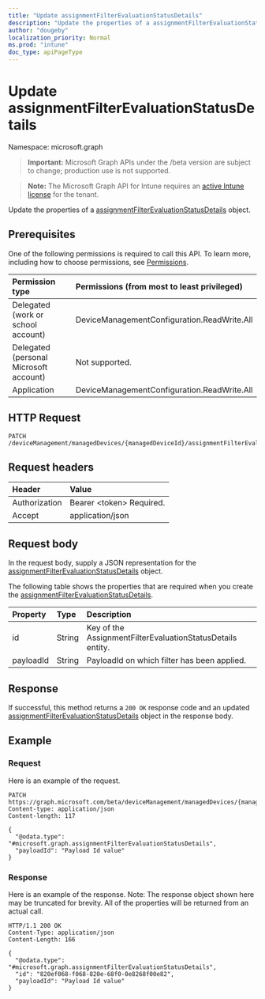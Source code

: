 ```yaml
---
title: "Update assignmentFilterEvaluationStatusDetails"
description: "Update the properties of a assignmentFilterEvaluationStatusDetails object."
author: "dougeby"
localization_priority: Normal
ms.prod: "intune"
doc_type: apiPageType
---
```


# Update assignmentFilterEvaluationStatusDetails

Namespace: microsoft.graph

> **Important:** Microsoft Graph APIs under the /beta version are subject to change; production use is not supported.

> **Note:** The Microsoft Graph API for Intune requires an [active Intune license](https://go.microsoft.com/fwlink/?linkid=839381) for the tenant.

Update the properties of a [assignmentFilterEvaluationStatusDetails](../resources/intune-policyset-assignmentfilterevaluationstatusdetails.md) object.

## Prerequisites
One of the following permissions is required to call this API. To learn more, including how to choose permissions, see [Permissions](/graph/permissions-reference).

|Permission type|Permissions (from most to least privileged)|
|:---|:---|
|Delegated (work or school account)|DeviceManagementConfiguration.ReadWrite.All|
|Delegated (personal Microsoft account)|Not supported.|
|Application|DeviceManagementConfiguration.ReadWrite.All|

## HTTP Request
<!-- {
  "blockType": "ignored"
}
-->
``` http
PATCH /deviceManagement/managedDevices/{managedDeviceId}/assignmentFilterEvaluationStatusDetails/{assignmentFilterEvaluationStatusDetailsId}
```

## Request headers
|Header|Value|
|:---|:---|
|Authorization|Bearer &lt;token&gt; Required.|
|Accept|application/json|

## Request body
In the request body, supply a JSON representation for the [assignmentFilterEvaluationStatusDetails](../resources/intune-policyset-assignmentfilterevaluationstatusdetails.md) object.

The following table shows the properties that are required when you create the [assignmentFilterEvaluationStatusDetails](../resources/intune-policyset-assignmentfilterevaluationstatusdetails.md).

|Property|Type|Description|
|:---|:---|:---|
|id|String|Key of the AssignmentFilterEvaluationStatusDetails entity.|
|payloadId|String|PayloadId on which filter has been applied.|



## Response
If successful, this method returns a `200 OK` response code and an updated [assignmentFilterEvaluationStatusDetails](../resources/intune-policyset-assignmentfilterevaluationstatusdetails.md) object in the response body.

## Example

### Request
Here is an example of the request.
``` http
PATCH https://graph.microsoft.com/beta/deviceManagement/managedDevices/{managedDeviceId}/assignmentFilterEvaluationStatusDetails/{assignmentFilterEvaluationStatusDetailsId}
Content-type: application/json
Content-length: 117

{
  "@odata.type": "#microsoft.graph.assignmentFilterEvaluationStatusDetails",
  "payloadId": "Payload Id value"
}
```

### Response
Here is an example of the response. Note: The response object shown here may be truncated for brevity. All of the properties will be returned from an actual call.
``` http
HTTP/1.1 200 OK
Content-Type: application/json
Content-Length: 166

{
  "@odata.type": "#microsoft.graph.assignmentFilterEvaluationStatusDetails",
  "id": "820ef068-f068-820e-68f0-0e8268f00e82",
  "payloadId": "Payload Id value"
}
```





